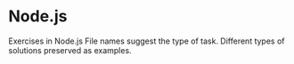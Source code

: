 # Node.js
Exercises in Node.js File names suggest the type of task. Different types of solutions preserved as examples.
